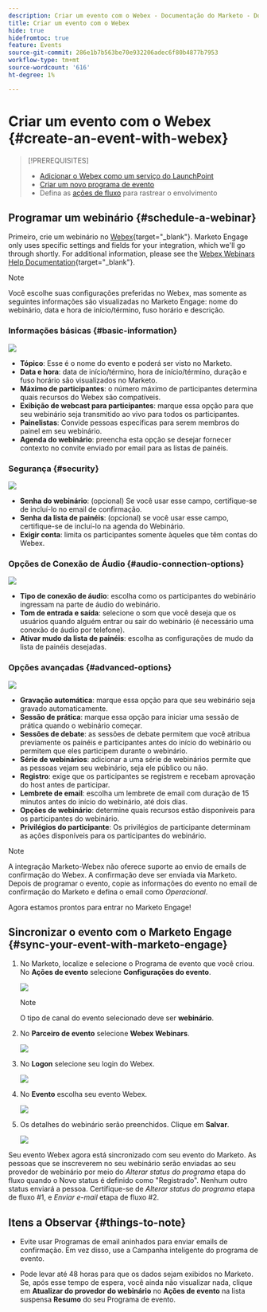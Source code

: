 ```yaml
---
description: Criar um evento com o Webex - Documentação do Marketo - Documentação do produto
title: Criar um evento com o Webex
hide: true
hidefromtoc: true
feature: Events
source-git-commit: 286e1b7b563be70e932206adec6f80b4877b7953
workflow-type: tm+mt
source-wordcount: '616'
ht-degree: 1%

---
```


# Criar um evento com o Webex {#create-an-event-with-webex}

>[!PREREQUISITES]
>
>* [Adicionar o Webex como um serviço do LaunchPoint](/help/marketo/product-docs/administration/additional-integrations/add-webex-as-a-launchpoint-service.md)
>* [Criar um novo programa de evento](/help/marketo/product-docs/demand-generation/events/understanding-events/create-a-new-event-program.md)
>* Defina as [ações de fluxo](/help/marketo/product-docs/core-marketo-concepts/smart-campaigns/flow-actions/add-a-flow-step-to-a-smart-campaign.md) para rastrear o envolvimento

## Programar um webinário {#schedule-a-webinar}

Primeiro, crie um webinário no [Webex](https://www.webex.com/){target="_blank"}. Marketo Engage only uses specific settings and fields for your integration, which we'll go through shortly. For additional information, please see the [Webex Webinars Help Documentation](https://help.webex.com/en-us/landing/ld-7srxjs-WebexWebinars/Webex-Webinars){target="_blank"}.

>[!NOTE]
>
>Você escolhe suas configurações preferidas no Webex, mas somente as seguintes informações são visualizadas no Marketo Engage: nome do webinário, data e hora de início/término, fuso horário e descrição.

### Informações básicas {#basic-information}

![](assets/create-an-event-with-webex-1.png)

* **Tópico**: Esse é o nome do evento e poderá ser visto no Marketo.
* **Data e hora**: data de início/término, hora de início/término, duração e fuso horário são visualizados no Marketo.
* **Máximo de participantes**: o número máximo de participantes determina quais recursos do Webex são compatíveis.
* **Exibição de webcast para participantes**: marque essa opção para que seu webinário seja transmitido ao vivo para todos os participantes.
* **Painelistas**: Convide pessoas específicas para serem membros do painel em seu webinário.
* **Agenda do webinário**: preencha esta opção se desejar fornecer contexto no convite enviado por email para as listas de painéis.

### Segurança {#security}

![](assets/create-an-event-with-webex-2.png)

* **Senha do webinário**: (opcional) Se você usar esse campo, certifique-se de incluí-lo no email de confirmação.
* **Senha da lista de painéis**: (opcional) se você usar esse campo, certifique-se de incluí-lo na agenda do Webinário.
* **Exigir conta**: limita os participantes somente àqueles que têm contas do Webex.

### Opções de Conexão de Áudio {#audio-connection-options}

![](assets/create-an-event-with-webex-3.png)

* **Tipo de conexão de áudio**: escolha como os participantes do webinário ingressam na parte de áudio do webinário.
* **Tom de entrada e saída**: selecione o som que você deseja que os usuários quando alguém entrar ou sair do webinário (é necessário uma conexão de áudio por telefone).
* **Ativar mudo da lista de painéis**: escolha as configurações de mudo da lista de painéis desejadas.

### Opções avançadas {#advanced-options}

![](assets/create-an-event-with-webex-4.png)

* **Gravação automática**: marque essa opção para que seu webinário seja gravado automaticamente.
* **Sessão de prática**: marque essa opção para iniciar uma sessão de prática quando o webinário começar.
* **Sessões de debate**: as sessões de debate permitem que você atribua previamente os painéis e participantes antes do início do webinário ou permitem que eles participem durante o webinário.
* **Série de webinários**: adicionar a uma série de webinários permite que as pessoas vejam seu webinário, seja ele público ou não.
* **Registro**: exige que os participantes se registrem e recebam aprovação do host antes de participar.
* **Lembrete de email**: escolha um lembrete de email com duração de 15 minutos antes do início do webinário, até dois dias.
* **Opções de webinário**: determine quais recursos estão disponíveis para os participantes do webinário.
* **Privilégios do participante**: Os privilégios de participante determinam as ações disponíveis para os participantes do webinário.

>[!NOTE]
>
>A integração Marketo-Webex não oferece suporte ao envio de emails de confirmação do Webex. A confirmação deve ser enviada via Marketo. Depois de programar o evento, copie as informações do evento no email de confirmação do Marketo e defina o email como _Operacional_.

Agora estamos prontos para entrar no Marketo Engage!

## Sincronizar o evento com o Marketo Engage {#sync-your-event-with-marketo-engage}

1. No Marketo, localize e selecione o Programa de evento que você criou. No **Ações de evento** selecione **Configurações do evento**.

   ![](assets/create-an-event-with-webex-5.png)

   >[!NOTE]
   >
   >O tipo de canal do evento selecionado deve ser **webinário**.

1. No **Parceiro de evento** selecione **Webex Webinars**.

   ![](assets/create-an-event-with-webex-6.png)

1. No **Logon** selecione seu login do Webex.

   ![](assets/create-an-event-with-webex-7.png)

1. No **Evento** escolha seu evento Webex.

   ![](assets/create-an-event-with-webex-8.png)

1. Os detalhes do webinário serão preenchidos. Clique em **Salvar**.

   ![](assets/create-an-event-with-webex-9.png)

Seu evento Webex agora está sincronizado com seu evento do Marketo. As pessoas que se inscreverem no seu webinário serão enviadas ao seu provedor de webinário por meio do _Alterar status do programa_ etapa do fluxo quando o Novo status é definido como &quot;Registrado&quot;. Nenhum outro status enviará a pessoa. Certifique-se de _Alterar status do programa_ etapa de fluxo #1, e _Enviar e-mail_ etapa de fluxo #2.

## Itens a Observar {#things-to-note}

* Evite usar Programas de email aninhados para enviar emails de confirmação. Em vez disso, use a Campanha inteligente do programa de evento.

* Pode levar até 48 horas para que os dados sejam exibidos no Marketo. Se, após esse tempo de espera, você ainda não visualizar nada, clique em **Atualizar do provedor do webinário** no **Ações de evento** na lista suspensa **Resumo** do seu Programa de evento.

